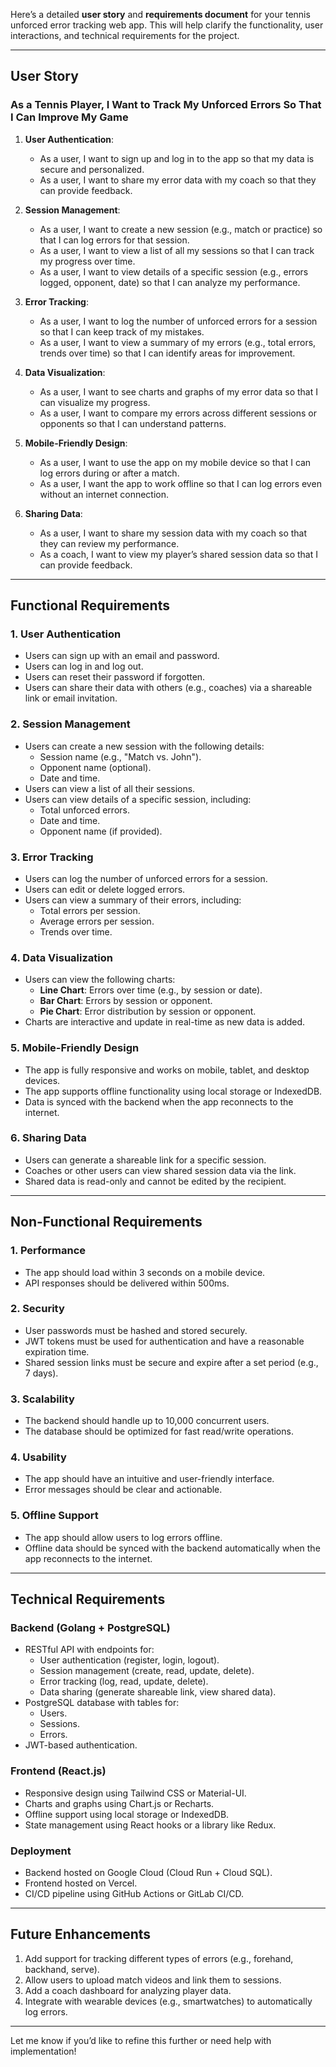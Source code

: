 Here’s a detailed **user story** and **requirements document** for your tennis unforced error tracking web app. This will help clarify the functionality, user interactions, and technical requirements for the project.

---

## **User Story**

### **As a Tennis Player, I Want to Track My Unforced Errors So That I Can Improve My Game**
1. **User Authentication**:
   - As a user, I want to sign up and log in to the app so that my data is secure and personalized.
   - As a user, I want to share my error data with my coach so that they can provide feedback.

2. **Session Management**:
   - As a user, I want to create a new session (e.g., match or practice) so that I can log errors for that session.
   - As a user, I want to view a list of all my sessions so that I can track my progress over time.
   - As a user, I want to view details of a specific session (e.g., errors logged, opponent, date) so that I can analyze my performance.

3. **Error Tracking**:
   - As a user, I want to log the number of unforced errors for a session so that I can keep track of my mistakes.
   - As a user, I want to view a summary of my errors (e.g., total errors, trends over time) so that I can identify areas for improvement.

4. **Data Visualization**:
   - As a user, I want to see charts and graphs of my error data so that I can visualize my progress.
   - As a user, I want to compare my errors across different sessions or opponents so that I can understand patterns.

5. **Mobile-Friendly Design**:
   - As a user, I want to use the app on my mobile device so that I can log errors during or after a match.
   - As a user, I want the app to work offline so that I can log errors even without an internet connection.

6. **Sharing Data**:
   - As a user, I want to share my session data with my coach so that they can review my performance.
   - As a coach, I want to view my player’s shared session data so that I can provide feedback.

---

## **Functional Requirements**

### **1. User Authentication**
- Users can sign up with an email and password.
- Users can log in and log out.
- Users can reset their password if forgotten.
- Users can share their data with others (e.g., coaches) via a shareable link or email invitation.

### **2. Session Management**
- Users can create a new session with the following details:
  - Session name (e.g., "Match vs. John").
  - Opponent name (optional).
  - Date and time.
- Users can view a list of all their sessions.
- Users can view details of a specific session, including:
  - Total unforced errors.
  - Date and time.
  - Opponent name (if provided).

### **3. Error Tracking**
- Users can log the number of unforced errors for a session.
- Users can edit or delete logged errors.
- Users can view a summary of their errors, including:
  - Total errors per session.
  - Average errors per session.
  - Trends over time.

### **4. Data Visualization**
- Users can view the following charts:
  - **Line Chart**: Errors over time (e.g., by session or date).
  - **Bar Chart**: Errors by session or opponent.
  - **Pie Chart**: Error distribution by session or opponent.
- Charts are interactive and update in real-time as new data is added.

### **5. Mobile-Friendly Design**
- The app is fully responsive and works on mobile, tablet, and desktop devices.
- The app supports offline functionality using local storage or IndexedDB.
- Data is synced with the backend when the app reconnects to the internet.

### **6. Sharing Data**
- Users can generate a shareable link for a specific session.
- Coaches or other users can view shared session data via the link.
- Shared data is read-only and cannot be edited by the recipient.

---

## **Non-Functional Requirements**

### **1. Performance**
- The app should load within 3 seconds on a mobile device.
- API responses should be delivered within 500ms.

### **2. Security**
- User passwords must be hashed and stored securely.
- JWT tokens must be used for authentication and have a reasonable expiration time.
- Shared session links must be secure and expire after a set period (e.g., 7 days).

### **3. Scalability**
- The backend should handle up to 10,000 concurrent users.
- The database should be optimized for fast read/write operations.

### **4. Usability**
- The app should have an intuitive and user-friendly interface.
- Error messages should be clear and actionable.

### **5. Offline Support**
- The app should allow users to log errors offline.
- Offline data should be synced with the backend automatically when the app reconnects to the internet.

---

## **Technical Requirements**

### **Backend (Golang + PostgreSQL)**
- RESTful API with endpoints for:
  - User authentication (register, login, logout).
  - Session management (create, read, update, delete).
  - Error tracking (log, read, update, delete).
  - Data sharing (generate shareable link, view shared data).
- PostgreSQL database with tables for:
  - Users.
  - Sessions.
  - Errors.
- JWT-based authentication.

### **Frontend (React.js)**
- Responsive design using Tailwind CSS or Material-UI.
- Charts and graphs using Chart.js or Recharts.
- Offline support using local storage or IndexedDB.
- State management using React hooks or a library like Redux.

### **Deployment**
- Backend hosted on Google Cloud (Cloud Run + Cloud SQL).
- Frontend hosted on Vercel.
- CI/CD pipeline using GitHub Actions or GitLab CI/CD.

---

## **Future Enhancements**
1. Add support for tracking different types of errors (e.g., forehand, backhand, serve).
2. Allow users to upload match videos and link them to sessions.
3. Add a coach dashboard for analyzing player data.
4. Integrate with wearable devices (e.g., smartwatches) to automatically log errors.

---

Let me know if you’d like to refine this further or need help with implementation!
